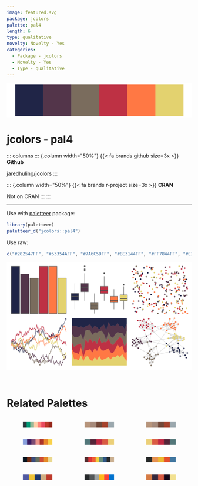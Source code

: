 ```yaml
---
image: featured.svg
package: jcolors
palette: pal4
length: 6
type: qualitative
novelty: Novelty - Yes
categories:
  - Package - jcolors
  - Novelty - Yes
  - Type - qualitative
---
```


![](featured.svg)

# jcolors - pal4 

::: columns
::: {.column width="50%"}
{{< fa brands github size=3x >}}
**Github**

[jaredhuling/jcolors](https://github.com/jaredhuling/jcolors)
:::

::: {.column width="50%"}
{{< fa brands r-project size=3x >}}
**CRAN**

Not on CRAN
:::
:::

<hr> 

Use with [paletteer](https://emilhvitfeldt.github.io/paletteer/) package:

```r
library(paletteer)
paletteer_d("jcolors::pal4")
```

Use raw:

```r
c("#202547FF", "#53354AFF", "#7A6C5DFF", "#BE3144FF", "#FF7844FF", "#E3D26FFF")
``` 

![](examples.png) 

<br>

# Related Palettes

<div class="list" style="display: grid; grid-template-columns: auto auto auto;"> <figure class="figure">
<a href="../../awtools/a_palette/"> <img src="../../awtools/a_palette/featured.svg" style="width: 100%;" class="figure-img"></a>
</figure> <figure class="figure">
<a href="../../ButterflyColors/hamadryas_feronia/"> <img src="../../ButterflyColors/hamadryas_feronia/featured.svg" style="width: 100%;" class="figure-img"></a>
</figure> <figure class="figure">
<a href="../../ButterflyColors/hamadryas_feronia/"> <img src="../../ButterflyColors/hamadryas_feronia/featured.svg" style="width: 100%;" class="figure-img"></a>
</figure> <figure class="figure">
<a href="../../MetBrewer/Archambault/"> <img src="../../MetBrewer/Archambault/featured.svg" style="width: 100%;" class="figure-img"></a>
</figure> <figure class="figure">
<a href="../../ltc/dora/"> <img src="../../ltc/dora/featured.svg" style="width: 100%;" class="figure-img"></a>
</figure> <figure class="figure">
<a href="../../NineteenEightyR/sunset1/"> <img src="../../NineteenEightyR/sunset1/featured.svg" style="width: 100%;" class="figure-img"></a>
</figure> <figure class="figure">
<a href="../../ghibli/MononokeMedium/"> <img src="../../ghibli/MononokeMedium/featured.svg" style="width: 100%;" class="figure-img"></a>
</figure> <figure class="figure">
<a href="../../futurevisions/pegasi/"> <img src="../../futurevisions/pegasi/featured.svg" style="width: 100%;" class="figure-img"></a>
</figure> <figure class="figure">
<a href="../../lisa/EdvardMunch_1/"> <img src="../../lisa/EdvardMunch_1/featured.svg" style="width: 100%;" class="figure-img"></a>
</figure> <figure class="figure">
<a href="../../lisa/EdvardMunch/"> <img src="../../lisa/EdvardMunch/featured.svg" style="width: 100%;" class="figure-img"></a>
</figure> <figure class="figure">
<a href="../../nbapalettes/thunder_city/"> <img src="../../nbapalettes/thunder_city/featured.svg" style="width: 100%;" class="figure-img"></a>
</figure> <figure class="figure">
<a href="../../nationalparkcolors/Hawaii/"> <img src="../../nationalparkcolors/Hawaii/featured.svg" style="width: 100%;" class="figure-img"></a>
</figure> 
</div>
